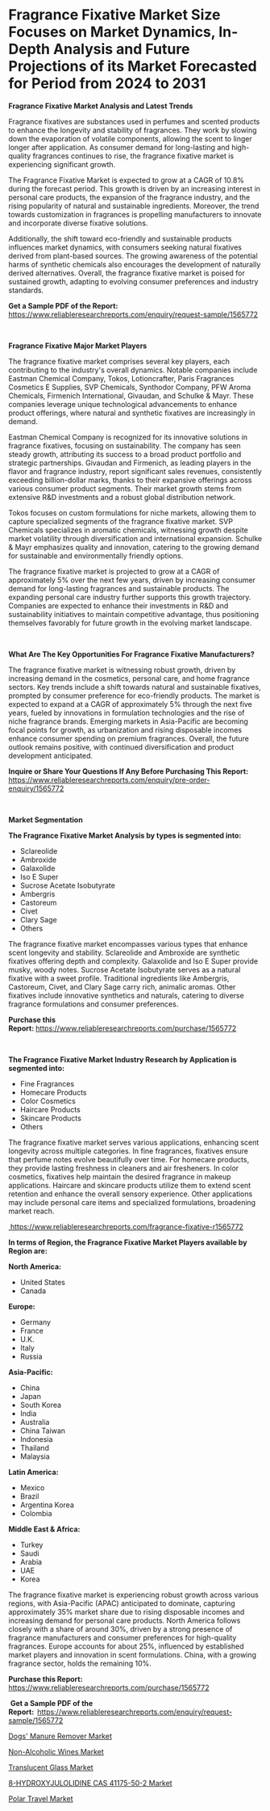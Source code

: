 <p><h1>Fragrance Fixative Market Size Focuses on Market Dynamics, In-Depth Analysis and Future Projections of its Market Forecasted for Period from 2024 to 2031</h1></p><p><strong>Fragrance Fixative Market Analysis and Latest Trends</strong></p>
<p><p>Fragrance fixatives are substances used in perfumes and scented products to enhance the longevity and stability of fragrances. They work by slowing down the evaporation of volatile components, allowing the scent to linger longer after application. As consumer demand for long-lasting and high-quality fragrances continues to rise, the fragrance fixative market is experiencing significant growth. </p><p>The Fragrance Fixative Market is expected to grow at a CAGR of 10.8% during the forecast period. This growth is driven by an increasing interest in personal care products, the expansion of the fragrance industry, and the rising popularity of natural and sustainable ingredients. Moreover, the trend towards customization in fragrances is propelling manufacturers to innovate and incorporate diverse fixative solutions. </p><p>Additionally, the shift toward eco-friendly and sustainable products influences market dynamics, with consumers seeking natural fixatives derived from plant-based sources. The growing awareness of the potential harms of synthetic chemicals also encourages the development of naturally derived alternatives. Overall, the fragrance fixative market is poised for sustained growth, adapting to evolving consumer preferences and industry standards.</p></p>
<p><strong>Get a Sample PDF of the Report:&nbsp;</strong> <a href="https://www.reliableresearchreports.com/enquiry/request-sample/1565772">https://www.reliableresearchreports.com/enquiry/request-sample/1565772</a></p>
<p>&nbsp;</p>
<p><strong>Fragrance Fixative Major Market Players</strong></p>
<p><p>The fragrance fixative market comprises several key players, each contributing to the industry's overall dynamics. Notable companies include Eastman Chemical Company, Tokos, Lotioncrafter, Paris Fragrances Cosmetics E Supplies, SVP Chemicals, Synthodor Company, PFW Aroma Chemicals, Firmenich International, Givaudan, and Schulke & Mayr. These companies leverage unique technological advancements to enhance product offerings, where natural and synthetic fixatives are increasingly in demand.</p><p>Eastman Chemical Company is recognized for its innovative solutions in fragrance fixatives, focusing on sustainability. The company has seen steady growth, attributing its success to a broad product portfolio and strategic partnerships. Givaudan and Firmenich, as leading players in the flavor and fragrance industry, report significant sales revenues, consistently exceeding billion-dollar marks, thanks to their expansive offerings across various consumer product segments. Their market growth stems from extensive R&D investments and a robust global distribution network.</p><p>Tokos focuses on custom formulations for niche markets, allowing them to capture specialized segments of the fragrance fixative market. SVP Chemicals specializes in aromatic chemicals, witnessing growth despite market volatility through diversification and international expansion. Schulke & Mayr emphasizes quality and innovation, catering to the growing demand for sustainable and environmentally friendly options.</p><p>The fragrance fixative market is projected to grow at a CAGR of approximately 5% over the next few years, driven by increasing consumer demand for long-lasting fragrances and sustainable products. The expanding personal care industry further supports this growth trajectory. Companies are expected to enhance their investments in R&D and sustainability initiatives to maintain competitive advantage, thus positioning themselves favorably for future growth in the evolving market landscape.</p></p>
<p>&nbsp;</p>
<p><strong>What Are The Key Opportunities For Fragrance Fixative Manufacturers?</strong></p>
<p><p>The fragrance fixative market is witnessing robust growth, driven by increasing demand in the cosmetics, personal care, and home fragrance sectors. Key trends include a shift towards natural and sustainable fixatives, prompted by consumer preference for eco-friendly products. The market is expected to expand at a CAGR of approximately 5% through the next five years, fueled by innovations in formulation technologies and the rise of niche fragrance brands. Emerging markets in Asia-Pacific are becoming focal points for growth, as urbanization and rising disposable incomes enhance consumer spending on premium fragrances. Overall, the future outlook remains positive, with continued diversification and product development anticipated.</p></p>
<p><strong>Inquire or Share Your Questions If Any Before Purchasing This Report:</strong> <a href="https://www.reliableresearchreports.com/enquiry/pre-order-enquiry/1565772">https://www.reliableresearchreports.com/enquiry/pre-order-enquiry/1565772</a></p>
<p>&nbsp;</p>
<p><strong>Market Segmentation</strong></p>
<p><strong>The Fragrance Fixative Market Analysis by types is segmented into:</strong></p>
<p><ul><li>Sclareolide</li><li>Ambroxide</li><li>Galaxolide</li><li>Iso E Super</li><li>Sucrose Acetate Isobutyrate</li><li>Ambergris</li><li>Castoreum</li><li>Civet</li><li>Clary Sage</li><li>Others</li></ul></p>
<p><p>The fragrance fixative market encompasses various types that enhance scent longevity and stability. Sclareolide and Ambroxide are synthetic fixatives offering depth and complexity. Galaxolide and Iso E Super provide musky, woody notes. Sucrose Acetate Isobutyrate serves as a natural fixative with a sweet profile. Traditional ingredients like Ambergris, Castoreum, Civet, and Clary Sage carry rich, animalic aromas. Other fixatives include innovative synthetics and naturals, catering to diverse fragrance formulations and consumer preferences.</p></p>
<p><strong>Purchase this Report:&nbsp;</strong><a href="https://www.reliableresearchreports.com/purchase/1565772">https://www.reliableresearchreports.com/purchase/1565772</a></p>
<p>&nbsp;</p>
<p><strong>The Fragrance Fixative Market Industry Research by Application is segmented into:</strong></p>
<p><ul><li>Fine Fragrances</li><li>Homecare Products</li><li>Color Cosmetics</li><li>Haircare Products</li><li>Skincare Products</li><li>Others</li></ul></p>
<p><p>The fragrance fixative market serves various applications, enhancing scent longevity across multiple categories. In fine fragrances, fixatives ensure that perfume notes evolve beautifully over time. For homecare products, they provide lasting freshness in cleaners and air fresheners. In color cosmetics, fixatives help maintain the desired fragrance in makeup applications. Haircare and skincare products utilize them to extend scent retention and enhance the overall sensory experience. Other applications may include personal care items and specialized formulations, broadening market reach.</p></p>
<p><a href="https://www.reliableresearchreports.com/fragrance-fixative-r1565772">&nbsp;https://www.reliableresearchreports.com/fragrance-fixative-r1565772</a></p>
<p><strong>In terms of Region, the Fragrance Fixative Market Players available by Region are:</strong></p>
<p>
    <p> <strong> North America: </strong>
        <ul>
            <li>United States</li>
            <li>Canada</li>
        </ul>
        </p> 
    <p> <strong> Europe: </strong>
        <ul>
            <li>Germany</li>
            <li>France</li>
            <li>U.K.</li>
            <li>Italy</li>
            <li>Russia</li>
        </ul>
        </p> 
    <p> <strong> Asia-Pacific: </strong>
        <ul>
            <li>China</li>
            <li>Japan</li>
            <li>South Korea</li>
            <li>India</li>
            <li>Australia</li>
            <li>China Taiwan</li>
            <li>Indonesia</li>
            <li>Thailand</li>
            <li>Malaysia</li>
        </ul>
        </p> 
    <p> <strong> Latin America: </strong>
        <ul>
            <li>Mexico</li>
            <li>Brazil</li>
            <li>Argentina Korea</li>
            <li>Colombia</li>
        </ul>
        </p> 
    <p> <strong> Middle East & Africa: </strong>
        <ul>
            <li>Turkey</li>
            <li>Saudi</li>
            <li>Arabia</li>
            <li>UAE</li>
            <li>Korea</li>
        </ul>
    </p>
    </p>
<p><p>The fragrance fixative market is experiencing robust growth across various regions, with Asia-Pacific (APAC) anticipated to dominate, capturing approximately 35% market share due to rising disposable incomes and increasing demand for personal care products. North America follows closely with a share of around 30%, driven by a strong presence of fragrance manufacturers and consumer preferences for high-quality fragrances. Europe accounts for about 25%, influenced by established market players and innovation in scent formulations. China, with a growing fragrance sector, holds the remaining 10%.</p></p>
<p><strong>Purchase this Report: </strong><a href="https://www.reliableresearchreports.com/purchase/1565772">https://www.reliableresearchreports.com/purchase/1565772</a></p>
<p>&nbsp;<strong>Get a Sample PDF of the Report:&nbsp;&nbsp;</strong><a href="https://www.reliableresearchreports.com/enquiry/request-sample/1565772">https://www.reliableresearchreports.com/enquiry/request-sample/1565772</a></p>
<p><strong></strong></p>
<p><p><a href="https://github.com/marloy8/Market-Research-Report-List-6/blob/main/dogs-manure-remover-market.md">Dogs' Manure Remover Market</a></p><p><a href="https://github.com/hgf64gh/Market-Research-Report-List-1/blob/main/non-alcoholic-wines-market.md">Non-Alcoholic Wines Market</a></p><p><a href="https://issuu.com/reportprime-2/docs/translucent-glass-market-size-2030._78fbed496eb3d4">Translucent Glass Market</a></p><p><a href="https://medium.com/@seringhalimah/what-are-the-current-and-future-prospects-for-the-8-hydroxyjulolidine-cas-41175-50-2-market-dd10750a417d">8-HYDROXYJULOLIDINE CAS 41175-50-2 Market</a></p><p><a href="https://www.linkedin.com/pulse/pioneering-growth-analyzing-global-polar-travel-market-djepf">Polar Travel Market</a></p></p>